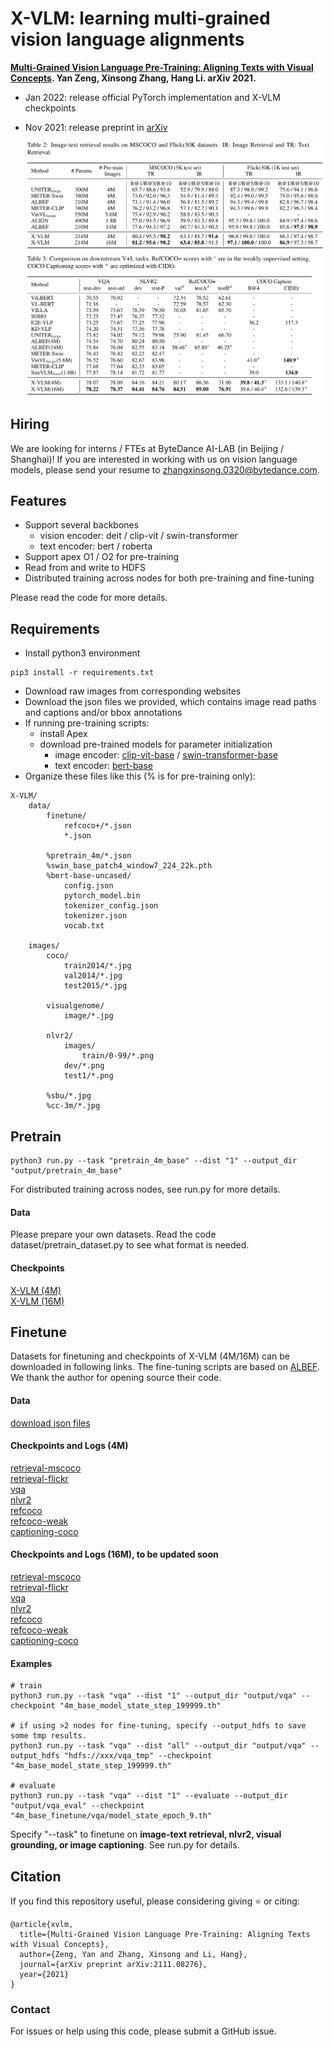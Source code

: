 # X-VLM: learning multi-grained vision language alignments

**[Multi-Grained Vision Language Pre-Training: Aligning Texts with Visual Concepts](https://arxiv.org/abs/2111.08276). Yan Zeng, Xinsong Zhang, Hang Li. arXiv 2021.**

- Jan 2022: release official PyTorch implementation and X-VLM checkpoints
- Nov 2021: release preprint in [arXiv](https://arxiv.org/abs/2111.08276)
 
  <img src="x-vlm-results.png" width="1000">


## Hiring
We are looking for interns / FTEs at ByteDance AI-LAB (in Beijing / Shanghai)! If you are interested in working with us on vision language models, please send your resume to 
zhangxinsong.0320@bytedance.com.


## Features
- Support several backbones 
    - vision encoder: deit / clip-vit / swin-transformer 
    - text encoder: bert / roberta
- Support apex O1 / O2 for pre-training
- Read from and write to HDFS
- Distributed training across nodes for both pre-training and fine-tuning

Please read the code for more details. 


## Requirements
- Install python3 environment
```angular2html
pip3 install -r requirements.txt
```
- Download raw images from corresponding websites
- Download the json files we provided, which contains image read paths and captions and/or bbox annotations
- If running pre-training scripts: 
  - install Apex
  - download pre-trained models for parameter initialization 
    - image encoder: [clip-vit-base](https://huggingface.co/openai/clip-vit-base-patch16/tree/main) / [swin-transformer-base](https://github.com/SwinTransformer/storage/releases/download/v1.0.0/swin_base_patch4_window7_224_22k.pth)
    - text encoder: [bert-base](https://huggingface.co/bert-base-uncased/tree/main)
- Organize these files like this (% is for pre-training only):  
```angular2html
X-VLM/
    data/
        finetune/
            refcoco+/*.json
            *.json
        
        %pretrain_4m/*.json
        %swin_base_patch4_window7_224_22k.pth
        %bert-base-uncased/
            config.json
            pytorch_model.bin
            tokenizer_config.json
            tokenizer.json
            vocab.txt

    images/
        coco/
            train2014/*.jpg
            val2014/*.jpg
            test2015/*.jpg
        
        visualgenome/
            image/*.jpg
        
        nlvr2/
            images/
                train/0-99/*.png
            dev/*.png
            test1/*.png
        
        %sbu/*.jpg
        %cc-3m/*.jpg
```


## Pretrain
```angular2html
python3 run.py --task "pretrain_4m_base" --dist "1" --output_dir "output/pretrain_4m_base"
```
For distributed training across nodes, see run.py for more details.


#### Data
Please prepare your own datasets. Read the code dataset/pretrain_dataset.py to see what format is needed. 

#### Checkpoints
[X-VLM (4M)](https://drive.google.com/file/d/1B3gzyzuDN1DU0lvt2kDz2nTTwSKWqzV5/view?usp=sharing)  
[X-VLM (16M)](https://drive.google.com/file/d/1VolF9P9cPSuD8CZMjwbKW20wUrAIaEFK/view?usp=sharing)


## Finetune
Datasets for finetuning and checkpoints of X-VLM (4M/16M) can be downloaded in following links. The fine-tuning scripts are based on [ALBEF](https://github.com/salesforce/ALBEF). We thank the author for opening source their code.

#### Data 
[download json files](https://drive.google.com/file/d/19SQGClFK9JnP6z4SH-EZ-xKsPQ3haPG5/view?usp=sharing) 


#### Checkpoints and Logs (4M)
[retrieval-mscoco](https://drive.google.com/drive/folders/1vJ8oBdKlRKulreGq1LGm1s7FZJ0ldL0c?usp=sharing)  
[retrieval-flickr](https://drive.google.com/drive/folders/1qClf7DfSlOFmaL5rog2Yg4cHCbOzynXO?usp=sharing)  
[vqa](https://drive.google.com/drive/folders/1xrJuaraEUAMfdJJ6gcV7wMVpCyCSVAYk?usp=sharing)  
[nlvr2](https://drive.google.com/drive/folders/1oAL6n8vRoXnMreCDxhUhhi2y-k4XT4tZ?usp=sharing)  
[refcoco](https://drive.google.com/drive/folders/1jMNu2v1oyrcFpTQRRPz8mTkGhbOvVOIk?usp=sharing)  
[refcoco-weak](https://drive.google.com/drive/folders/1KCRCkVwIb6lNqpIkm-PVNf8eminL4FKH?usp=sharing)  
[captioning-coco](https://drive.google.com/drive/folders/1wy514_ITSI3qlt6evCbLOHv9H4cosw7u?usp=sharing)

#### Checkpoints and Logs (16M), to be updated soon
[retrieval-mscoco]()  
[retrieval-flickr]()  
[vqa]()  
[nlvr2]()  
[refcoco]()  
[refcoco-weak]()  
[captioning-coco]()  



#### Examples
```angular2html
# train
python3 run.py --task "vqa" --dist "1" --output_dir "output/vqa" --checkpoint "4m_base_model_state_step_199999.th"

# if using >2 nodes for fine-tuning, specify --output_hdfs to save some tmp results.
python3 run.py --task "vqa" --dist "all" --output_dir "output/vqa" --output_hdfs "hdfs://xxx/vqa_tmp" --checkpoint "4m_base_model_state_step_199999.th"  

# evaluate
python3 run.py --task "vqa" --dist "1" --evaluate --output_dir "output/vqa_eval" --checkpoint "4m_base_finetune/vqa/model_state_epoch_9.th" 
```
Specify "--task" to finetune on **image-text retrieval, nlvr2, visual grounding, or image captioning**. See run.py for details. 


## Citation
If you find this repository useful, please considering giving ⭐ or citing:
```
@article{xvlm,
  title={Multi-Grained Vision Language Pre-Training: Aligning Texts with Visual Concepts},
  author={Zeng, Yan and Zhang, Xinsong and Li, Hang},
  journal={arXiv preprint arXiv:2111.08276},
  year={2021}
}
```


### Contact
For issues or help using this code, please submit a GitHub issue.